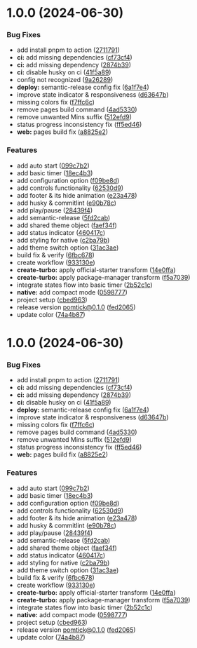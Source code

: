 # 1.0.0 (2024-06-30)


### Bug Fixes

* add install pnpm to action ([2711791](https://github.com/shinjith-dev/pomtick/commit/27117914342269d8ce60b2afca05918b5b0b7899))
* **ci:** add missing dependencies ([cf73cf4](https://github.com/shinjith-dev/pomtick/commit/cf73cf478dc4bc4d5ba2282a4823c7173397b2d0))
* **ci:** add missing dependency ([2874b39](https://github.com/shinjith-dev/pomtick/commit/2874b395fa13fd7bd0a2cd5e769009e50a77290f))
* **ci:** disable husky  on ci ([41f5a89](https://github.com/shinjith-dev/pomtick/commit/41f5a89dca996fb66c32193800a0a111adce28e7))
* config not recognized ([9a26289](https://github.com/shinjith-dev/pomtick/commit/9a2628997f0b95fc4e458b4de30437270da5003b))
* **deploy:** semantic-release config fix ([6a1f7e4](https://github.com/shinjith-dev/pomtick/commit/6a1f7e48c570021a0cba67a8b7ddc77a0278ea4e))
* improve state indicator & responsiveness ([d63647b](https://github.com/shinjith-dev/pomtick/commit/d63647b26c0d2d3650de5c5c28672ae34e5a26e7))
* missing colors fix ([f7ffc6c](https://github.com/shinjith-dev/pomtick/commit/f7ffc6c018c606a67abedb28d5b8bfbd30e322bd))
* remove pages build command ([4ad5330](https://github.com/shinjith-dev/pomtick/commit/4ad533009cbb699734e91cdb955655bcfb4a7038))
* remove unwanted Mins suffix ([512efd9](https://github.com/shinjith-dev/pomtick/commit/512efd9e913d6379949e09459ec1d93d0895e2f3))
* status progress inconsistency fix ([ff5ed46](https://github.com/shinjith-dev/pomtick/commit/ff5ed46df4f15ff55f0c886dc15988615c2cb8ca))
* **web:** pages build fix ([a8825e2](https://github.com/shinjith-dev/pomtick/commit/a8825e2dafdddcd8f88999c527e685d4cf70f397))


### Features

* add auto start ([099c7b2](https://github.com/shinjith-dev/pomtick/commit/099c7b24769e290e6feb14d847a78e417619914e))
* add basic timer ([18ec4b3](https://github.com/shinjith-dev/pomtick/commit/18ec4b3fc0213160741847324e7f0eab7c9746d2))
* add configuration option ([f09be8d](https://github.com/shinjith-dev/pomtick/commit/f09be8d3a7ad14e7b84be916435ffeaa5f88afd1))
* add controls functionality ([62530d9](https://github.com/shinjith-dev/pomtick/commit/62530d947cde3061e746253a94b84ee206bc3e46))
* add footer & its hide animation ([e23a478](https://github.com/shinjith-dev/pomtick/commit/e23a478a27d37c7a965d9d793ef31ed029f2cb1b))
* add husky & commitlint ([e90b78c](https://github.com/shinjith-dev/pomtick/commit/e90b78c78662df11d5794782beda70ce8781759c))
* add play/pause ([28439f4](https://github.com/shinjith-dev/pomtick/commit/28439f447c59f7aa583f7e63f6c2727e396729a5))
* add semantic-release ([5fd2cab](https://github.com/shinjith-dev/pomtick/commit/5fd2cab6980ba11b829a9f001ef2edd240674608))
* add shared theme object ([faef34f](https://github.com/shinjith-dev/pomtick/commit/faef34f6e5b52e39aa35fbdb9c658227cb9783dd))
* add status indicator ([460417c](https://github.com/shinjith-dev/pomtick/commit/460417c1536c59ed54b0c4217782c0a2807d8c2e))
* add styling for native ([c2ba79b](https://github.com/shinjith-dev/pomtick/commit/c2ba79b8eb73f20d3821e1d4df1b2cacdc03c1fa))
* add theme switch option ([31ac3ae](https://github.com/shinjith-dev/pomtick/commit/31ac3ae085f4dbc453c238b83f2f24ca29d20d0a))
* build fix & verify ([6fbc678](https://github.com/shinjith-dev/pomtick/commit/6fbc6782f9630397826df33125e04d9ed45b53d8))
* create workflow ([933130e](https://github.com/shinjith-dev/pomtick/commit/933130e6b509c28c1a3aa4e6dea4067e33b2feae))
* **create-turbo:** apply official-starter transform ([14e0ffa](https://github.com/shinjith-dev/pomtick/commit/14e0ffaf81e408f477d5c8f63e28685af0adc1d1))
* **create-turbo:** apply package-manager transform ([f5a7039](https://github.com/shinjith-dev/pomtick/commit/f5a7039d1b2a43b5a9a4eef275275c6af901aaae))
* integrate states flow into basic timer ([2b52c1c](https://github.com/shinjith-dev/pomtick/commit/2b52c1cb1361fecc47d7c737c521db27426e8cb7))
* **native:** add compact mode ([0598777](https://github.com/shinjith-dev/pomtick/commit/0598777063253332b0cc3a3e93319bea3e88071b))
* project setup ([cbed963](https://github.com/shinjith-dev/pomtick/commit/cbed9634485184f17b82c52d01840a1b643ca627))
* release version pomtick@0.1.0 ([fed2065](https://github.com/shinjith-dev/pomtick/commit/fed2065b1fd24aee66379906289a24c6cbc5b0db))
* update color ([74a4b87](https://github.com/shinjith-dev/pomtick/commit/74a4b872afe26f516f2ccc06f0fd01c4d7d78e82))

# 1.0.0 (2024-06-30)


### Bug Fixes

* add install pnpm to action ([2711791](https://github.com/shinjith-dev/pomtick/commit/27117914342269d8ce60b2afca05918b5b0b7899))
* **ci:** add missing dependencies ([cf73cf4](https://github.com/shinjith-dev/pomtick/commit/cf73cf478dc4bc4d5ba2282a4823c7173397b2d0))
* **ci:** add missing dependency ([2874b39](https://github.com/shinjith-dev/pomtick/commit/2874b395fa13fd7bd0a2cd5e769009e50a77290f))
* **ci:** disable husky  on ci ([41f5a89](https://github.com/shinjith-dev/pomtick/commit/41f5a89dca996fb66c32193800a0a111adce28e7))
* **deploy:** semantic-release config fix ([6a1f7e4](https://github.com/shinjith-dev/pomtick/commit/6a1f7e48c570021a0cba67a8b7ddc77a0278ea4e))
* improve state indicator & responsiveness ([d63647b](https://github.com/shinjith-dev/pomtick/commit/d63647b26c0d2d3650de5c5c28672ae34e5a26e7))
* missing colors fix ([f7ffc6c](https://github.com/shinjith-dev/pomtick/commit/f7ffc6c018c606a67abedb28d5b8bfbd30e322bd))
* remove pages build command ([4ad5330](https://github.com/shinjith-dev/pomtick/commit/4ad533009cbb699734e91cdb955655bcfb4a7038))
* remove unwanted Mins suffix ([512efd9](https://github.com/shinjith-dev/pomtick/commit/512efd9e913d6379949e09459ec1d93d0895e2f3))
* status progress inconsistency fix ([ff5ed46](https://github.com/shinjith-dev/pomtick/commit/ff5ed46df4f15ff55f0c886dc15988615c2cb8ca))
* **web:** pages build fix ([a8825e2](https://github.com/shinjith-dev/pomtick/commit/a8825e2dafdddcd8f88999c527e685d4cf70f397))


### Features

* add auto start ([099c7b2](https://github.com/shinjith-dev/pomtick/commit/099c7b24769e290e6feb14d847a78e417619914e))
* add basic timer ([18ec4b3](https://github.com/shinjith-dev/pomtick/commit/18ec4b3fc0213160741847324e7f0eab7c9746d2))
* add configuration option ([f09be8d](https://github.com/shinjith-dev/pomtick/commit/f09be8d3a7ad14e7b84be916435ffeaa5f88afd1))
* add controls functionality ([62530d9](https://github.com/shinjith-dev/pomtick/commit/62530d947cde3061e746253a94b84ee206bc3e46))
* add footer & its hide animation ([e23a478](https://github.com/shinjith-dev/pomtick/commit/e23a478a27d37c7a965d9d793ef31ed029f2cb1b))
* add husky & commitlint ([e90b78c](https://github.com/shinjith-dev/pomtick/commit/e90b78c78662df11d5794782beda70ce8781759c))
* add play/pause ([28439f4](https://github.com/shinjith-dev/pomtick/commit/28439f447c59f7aa583f7e63f6c2727e396729a5))
* add semantic-release ([5fd2cab](https://github.com/shinjith-dev/pomtick/commit/5fd2cab6980ba11b829a9f001ef2edd240674608))
* add shared theme object ([faef34f](https://github.com/shinjith-dev/pomtick/commit/faef34f6e5b52e39aa35fbdb9c658227cb9783dd))
* add status indicator ([460417c](https://github.com/shinjith-dev/pomtick/commit/460417c1536c59ed54b0c4217782c0a2807d8c2e))
* add styling for native ([c2ba79b](https://github.com/shinjith-dev/pomtick/commit/c2ba79b8eb73f20d3821e1d4df1b2cacdc03c1fa))
* add theme switch option ([31ac3ae](https://github.com/shinjith-dev/pomtick/commit/31ac3ae085f4dbc453c238b83f2f24ca29d20d0a))
* build fix & verify ([6fbc678](https://github.com/shinjith-dev/pomtick/commit/6fbc6782f9630397826df33125e04d9ed45b53d8))
* create workflow ([933130e](https://github.com/shinjith-dev/pomtick/commit/933130e6b509c28c1a3aa4e6dea4067e33b2feae))
* **create-turbo:** apply official-starter transform ([14e0ffa](https://github.com/shinjith-dev/pomtick/commit/14e0ffaf81e408f477d5c8f63e28685af0adc1d1))
* **create-turbo:** apply package-manager transform ([f5a7039](https://github.com/shinjith-dev/pomtick/commit/f5a7039d1b2a43b5a9a4eef275275c6af901aaae))
* integrate states flow into basic timer ([2b52c1c](https://github.com/shinjith-dev/pomtick/commit/2b52c1cb1361fecc47d7c737c521db27426e8cb7))
* **native:** add compact mode ([0598777](https://github.com/shinjith-dev/pomtick/commit/0598777063253332b0cc3a3e93319bea3e88071b))
* project setup ([cbed963](https://github.com/shinjith-dev/pomtick/commit/cbed9634485184f17b82c52d01840a1b643ca627))
* release version pomtick@0.1.0 ([fed2065](https://github.com/shinjith-dev/pomtick/commit/fed2065b1fd24aee66379906289a24c6cbc5b0db))
* update color ([74a4b87](https://github.com/shinjith-dev/pomtick/commit/74a4b872afe26f516f2ccc06f0fd01c4d7d78e82))
